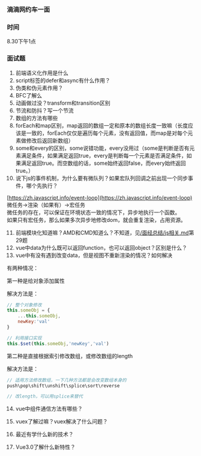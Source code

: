 ### 滴滴网约车一面

### 时间
8.30下午1点  

### 面试题

1. 前端语义化作用是什么
2. script标签的defer和async有什么作用？
3. 伪类和伪元素作用？
4. BFC了解么
5. 动画做过没？transform和transition区别
6. 节流和防抖？写一个节流
7. 数组的方法有哪些
8. forEach和map区别，map返回的数组一定和原本的数组长度一致嘛（长度应该是一致的，forEach仅仅是遍历每个元素，没有返回值，而map是对每个元素做修改后返回新数组）
9. some和every的区别，some说错功能，every没用过（some是判断是否有元素满足条件，如果满足返回true，every是判断每一个元素是否满足条件，如果满足返回true。而空数组的话，some始终返回false，而every始终返回true。）
10. 说下js的事件机制，为什么要有微队列？如果宏队列回调之前出现一个同步事件，哪个先执行？

[https://zh.javascript.info/event-loop](https://zh.javascript.info/event-loop)  
微任务->渲染（如果有）->宏任务  
微任务的存在，可以保证在环境状态一致的情况下，异步地执行一个函数。  
如果只有宏任务，那么如果多次异步地修改dom，就会重复渲染，占用资源。  

11. 前端模块化知道嘛？AMD和CMD知道么？不知道，见[/面经总结/js相关.md](/面经总结/js相关.md)第29题  
12. vue中data为什么既可以返回function，也可以返回object？区别是什么？
13. vue中有没有遇到改变data，但是视图不重新渲染的情况？如何解决

有两种情况：

第一种是给对象添加属性

解决方法是：
```javascript
// 整个对象修改
this.someObj = {
	...this.someObj,
	newKey:'val'
}

// 利用接口实现
this.$set(this.someObj,'newKey','val')
```

第二种是直接根据索引修改数组，或修改数组的length

解决方法是：
```javascript
// 适用方法修改数组，一下几种方法都是会改变数组本身的
push\pop\shift\unshift\splice\sort\reverse

// 改length，可以用splice来替代
```

14. vue中组件通信方法有哪些？
15. vuex了解过嘛？vuex解决了什么问题？



16. 最近有学什么新的技术？
17. Vue3.0了解什么新特性？